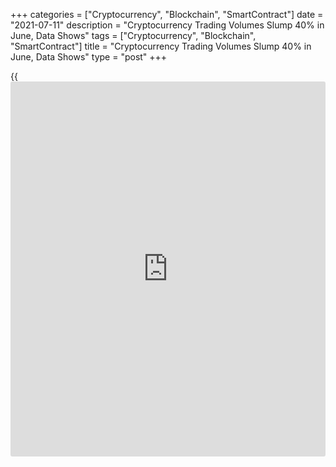 +++
categories = ["Cryptocurrency", "Blockchain", "SmartContract"]
date = "2021-07-11"
description = "Cryptocurrency Trading Volumes Slump 40% in June, Data Shows"
tags = ["Cryptocurrency", "Blockchain", "SmartContract"]
title = "Cryptocurrency Trading Volumes Slump 40% in June, Data Shows"
type = "post"
+++

{{<iframe id="large-banner" src="https://www.bounty.group/#slide=16.0" width="100%" height="600" scrolling="no" style="border: 0px solid rgb(216, 221, 230); border-radius: 3px;">}}

Trading volumes at major [cryptocurrency exchange](https://www.playgroundfx.com/blog/best-cryptocurrency-exchange/)s fell by more than 40%
in June, research showed on Monday, with a regulatory crackdown in China
and lower volatility among the factors depressing activity.

Spot trading volumes fell 42.7% to $2.7 trillion, with derivative
volumes down 40.7% to $3.2 trillion, London-based researcher
CryptoCompare’s data showed.

> “Headwinds continued as China persisted with its crackdown on [bitcoin](https://www.letsplayfx.com/blog/forex-for-bitcoin/)
mining,” CryptoCompare said. “As a result of both lower prices and
volatility, spot volumes decreased.”

Bitcoin, the largest cryptocurrency, fell more than 6% last month,
touching its lowest since January, as authorities in China tightened
restrictions launched a month earlier on [bitcoin](https://www.letsplayfx.com/blog/forex-for-bitcoin/) trading and mining.

It had tumbled 35% in May, with its losses sparked by Beijing’s moves to
rein in the fast-growing sector. Crypto trading volumes tend to spike
during periods of extreme price swings.

Major [cryptocurrency exchange](https://www.playgroundfx.com/blog/best-cryptocurrency-exchange/) Binance, which has faced scrutiny from
regulators across the world, retained its position as biggest platform
by spot trading volume, CryptoCompare said. Still, volumes at Binance
fell 56% in June to $668 billion.

_(Reporting by Tom Wilson. Editing by Jane Merriman)_

_Source:[Reuters][1]_

   1. /geturl/index/ebb313ada14975822fefb8d9070ad4395fd05ec5/